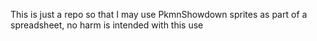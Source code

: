 This is just a repo so that I may use PkmnShowdown sprites as part of a spreadsheet, no harm is intended with this use
